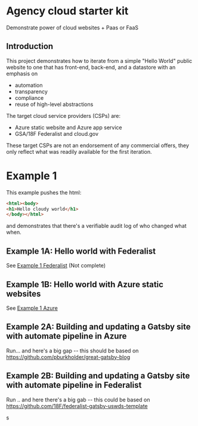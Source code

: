 # Agency cloud starter kit

Demonstrate power of cloud websites + Paas or FaaS

## Introduction

This project demonstrates how to iterate from a simple "Hello World" public website to one that has front-end, back-end, and a datastore with an emphasis on
* automation
* transparency
* compliance
* reuse of high-level abstractions

The target cloud service providers (CSPs) are:

* Azure static website and Azure app service
* GSA/18F Federalist and cloud.gov

These target CSPs are not an endorsement of any commercial offers, they only reflect what was readily available for the first iteration.

# Example 1

This example pushes the html: 

``` html
<html><body>
<h1>Hello cloudy world</h1>
</body></html>
```

and demonstrates that there's a verifiable audit log of who changed what when.

## Example 1A: Hello world with Federalist

See [Example 1 Federalist](./example1-federalist.md) (Not complete)

## Example 1B: Hello world with Azure static websites

See [Example 1 Azure](./example1-azure.md)

## Example 2A: Building and updating a Gatsby site with automate pipeline in Azure

Run... and here's a big gap -- this should be based on 
https://github.com/pburkholder/great-gatsby-blog


## Example 2B: Building and updating a Gatsby site with automate pipeline in Federalist


Run .. and here there's a big gab -- this could be based on
https://github.com/18F/federalist-gatsby-uswds-template

s

